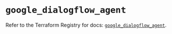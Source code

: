 # `google_dialogflow_agent`

Refer to the Terraform Registry for docs: [`google_dialogflow_agent`](https://registry.terraform.io/providers/hashicorp/google-beta/5.20.0/docs/resources/google_dialogflow_agent).
